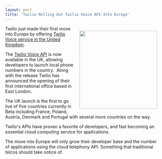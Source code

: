 ```yaml
---
layout: post
title: 'Twilio Rolling Out Twilio Voice API Into Europe'
---
```

<p><img style="padding: 15px;" src="http://kinlane-productions.s3.amazonaws.com/twilio/twiliomap.png" alt="" width="250" align="right" /></p>
<p>Twilio just made their first move into Europe by offering <a title="Twilio Voice Service in the United Kingdom" href="http://www.twilio.com/blog/2011/10/twilio-launches-in-europe-opens-office-london.html">Twilio Voice service in the United Kingdom</a>.</p>
<p>The <a title="Twilio Voice API" href="http://www.twilio.com/api/voice">Twilio Voice API</a> is now available in the UK, allowing developers to launch local phone numbers in the country. &nbsp;Along with the release Twilio has announced the opening of their first international office based in East London.</p>
<p>The UK launch is the first to go live of five countries currently in Beta including France, Poland, Austria, Denmark and Portugal with several more countries on the way.</p>
<p>Twilio's APIs have proven a favorite of developers, and fast becoming an essential cloud computing service for applications.</p>
<p>The move into Europe will only grow their developer base and the number of applications using the cloud telephony API.  Something that traditional telcos should take notice of.</p>